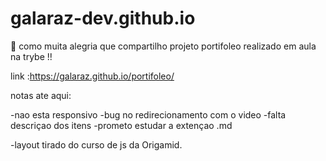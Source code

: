 # galaraz-dev.github.io



:rocket:  como muita alegria que compartilho projeto portifoleo realizado em aula na trybe !!

 link :https://galaraz.github.io/portifoleo/

notas ate aqui: 

-nao esta responsivo
-bug no redirecionamento com o video 
-falta descriçao dos itens 
-prometo estudar a extençao .md

-layout tirado do curso de js da Origamid. 
